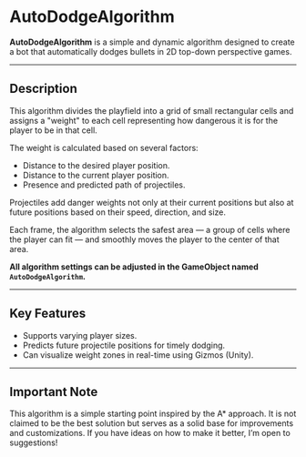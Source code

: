# AutoDodgeAlgorithm

**AutoDodgeAlgorithm** is a simple and dynamic algorithm designed to create a bot that automatically dodges bullets in 2D top-down perspective games.

---

## Description

This algorithm divides the playfield into a grid of small rectangular cells and assigns a "weight" to each cell representing how dangerous it is for the player to be in that cell.

The weight is calculated based on several factors:
- Distance to the desired player position.
- Distance to the current player position.
- Presence and predicted path of projectiles.

Projectiles add danger weights not only at their current positions but also at future positions based on their speed, direction, and size.

Each frame, the algorithm selects the safest area — a group of cells where the player can fit — and smoothly moves the player to the center of that area.

**All algorithm settings can be adjusted in the GameObject named `AutoDodgeAlgorithm`.**

---

## Key Features

- Supports varying player sizes.
- Predicts future projectile positions for timely dodging.
- Can visualize weight zones in real-time using Gizmos (Unity).

---

## Important Note

This algorithm is a simple starting point inspired by the A* approach. It is not claimed to be the best solution but serves as a solid base for improvements and customizations. If you have ideas on how to make it better, I’m open to suggestions!
